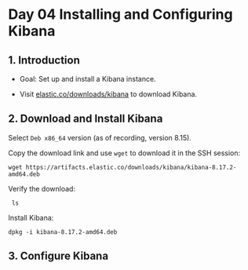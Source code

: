 # Day 04 Installing and Configuring Kibana

## 1. Introduction

- Goal: Set up and install a Kibana instance.
    
- Visit [elastic.co/downloads/kibana](https://www.elastic.co/downloads/kibana) to download Kibana.

## 2. Download and Install Kibana

Select `Deb x86_64` version (as of recording, version 8.15).

Copy the download link and use `wget` to download it in the SSH session:
   
```
wget https://artifacts.elastic.co/downloads/kibana/kibana-8.17.2-amd64.deb
```

Verify the download:

```
 ls
```

Install Kibana:
  
```
dpkg -i kibana-8.17.2-amd64.deb
```
## 3. Configure Kibana



